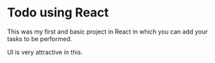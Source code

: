 # Todo using React 

This was my first and basic project in React in which you can add your tasks to be performed.   

UI is very attractive in this.


     
































 


   
  





 




 





 



 




 














 



















































































